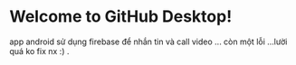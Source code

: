 # Welcome to GitHub Desktop!
app android sử dụng firebase để nhắn tin và call video ... còn một lỗi ...lười quá ko fix nx :)
.
